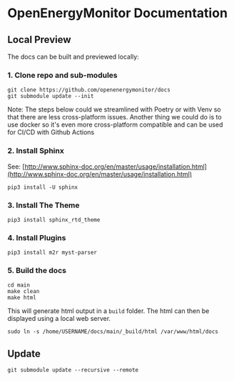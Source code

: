 # OpenEnergyMonitor Documentation

## Local Preview

The docs can be built and previewed locally:

### 1. Clone repo and sub-modules 

    git clone https://github.com/openenergymonitor/docs
    git submodule update --init

Note: The steps below could we streamlined with Poetry or with Venv so that there are less cross-platform issues.
      Another thing we could do is to use docker so it's even more cross-platform compatible and can be used for CI/CD with Github Actions

### 2. Install Sphinx

See: [http://www.sphinx-doc.org/en/master/usage/installation.html](http://www.sphinx-doc.org/en/master/usage/installation.html)

    pip3 install -U sphinx

### 3. Install The Theme

    pip3 install sphinx_rtd_theme

### 4. Install Plugins

    pip3 install m2r myst-parser

### 5. Build the docs

    cd main
    make clean
    make html

This will generate html output in a `build` folder. The html can then be displayed using a local web server.

    sudo ln -s /home/USERNAME/docs/main/_build/html /var/www/html/docs

## Update

    git submodule update --recursive --remote
